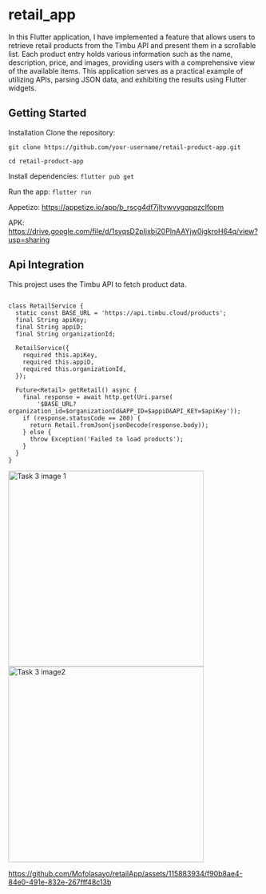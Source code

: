 # retail_app

In this Flutter application, I have implemented a feature that allows users to retrieve retail products from the Timbu API and present them in a scrollable list. Each product entry holds various information such as the name, description, price, and images, providing users with a comprehensive view of the available items. This application serves as a practical example of utilizing APIs, parsing JSON data, and exhibiting the results using Flutter widgets.

## Getting Started

Installation
Clone the repository:

```git clone https://github.com/your-username/retail-product-app.git```

```cd retail-product-app```

Install dependencies:
```flutter pub get```

Run the app:
```flutter run```

Appetizo: https://appetize.io/app/b_rscg4df7jltvwvygqpqzclfopm

APK: https://drive.google.com/file/d/1syqsD2pIjxbi20PlnAAYjw0igkroH64q/view?usp=sharing

## Api Integration
This project uses the Timbu API to fetch product data. 
```import 'package:http/http.dart' as http;

class RetailService {
  static const BASE_URL = 'https://api.timbu.cloud/products';
  final String apiKey;
  final String appiD;
  final String organizationId;

  RetailService({
    required this.apiKey,
    required this.appiD,
    required this.organizationId,
  });

  Future<Retail> getRetail() async {
    final response = await http.get(Uri.parse(
        '$BASE_URL?organization_id=$organizationId&APP_ID=$appiD&API_KEY=$apiKey'));
    if (response.statusCode == 200) {
      return Retail.fromJson(jsonDecode(response.body));
    } else {
      throw Exception('Failed to load products');
    }
  }
}
```
<img width="391" alt="Task 3 image 1" src="https://github.com/Mofolasayo/retailApp/assets/115883934/f9ef2c9b-2c40-4a99-b3dc-4851edec6989">

<img width="391" alt="Task 3 image2" src="https://github.com/Mofolasayo/retailApp/assets/115883934/edbbfbe2-5dc5-4c91-8552-ef911e9f12db">




https://github.com/Mofolasayo/retailApp/assets/115883934/f90b8ae4-84e0-491e-832e-267fff48c13b
